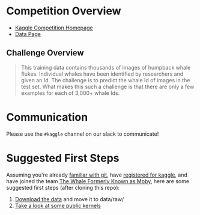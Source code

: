 # Competition Overview

- [Kaggle Competition Homepage](https://www.kaggle.com/c/humpback-whale-identification)
- [Data Page](https://www.kaggle.com/c/humpback-whale-identification/data)

## Challenge Overview

> This training data contains thousands of images of humpback whale flukes. Individual whales have been identified by researchers and given an Id. The challenge is to predict the whale Id of images in the test set. What makes this such a challenge is that there are only a few examples for each of 3,000+ whale Ids.


# Communication

Please use the `#kaggle` channel on our slack to communicate!

# Suggested First Steps

Assuming you're already [familiar with git](), have [registered for kaggle](), and have joined the team [The Whale Formerly Known as Moby](), here are some suggested first steps (after cloning this repo):

1.  [Download the data](https://www.kaggle.com/c/humpback-whale-identification/data) and move it to data/raw/
2.  [Take a look at some public kernels](https://www.kaggle.com/c/humpback-whale-identification/kernels)
